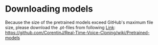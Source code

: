 # Downloading models
Because the size of the pretrained models exceed GitHub's maximum file size, please download the .pt-files from following [Link](https://github.com/CorentinJ/Real-Time-Voice-Cloning/wiki/Pretrained-models): https://github.com/CorentinJ/Real-Time-Voice-Cloning/wiki/Pretrained-models